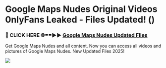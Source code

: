 # Google Maps Nudes Original Videos 0nlyFans Leaked - Files Updated! ()

<h3>🔴 CLICK HERE 🌐==►► <a href="https://tinyurl.com/2p9ay9w9" rel="nofollow">Google Maps Nudes Updated Files</a></h3>

Get Google Maps Nudes and all content. Now you can access all videos and pictures of Google Maps Nudes. New Updated Files 2025!

[![](https://i.imgur.com/KQgVmj3.gif)](https://tinyurl.com/2p9ay9w9)
